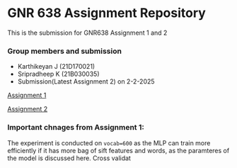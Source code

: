 # GNR 638 Assignment Repository

This is the submission for GNR638 Assignment 1 and 2

### Group members and submission

- Karthikeyan J (21D170021)
- Sripradheep K (21B030035)
- Submission(Latest Assignment 2) on 2-2-2025

[Assignment 1](./README1.md)

[Assignment 2](./README2.md)



### Important chnages from Assignment 1:

The experiment is conducted on `vocab=600` as the MLP can train more efficiently if it has more bag of sift features and words, as the paramteres of the model is discussed here. Cross validat
